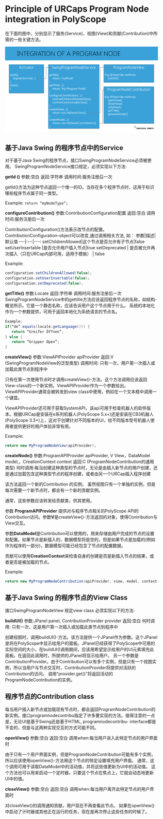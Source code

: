 # Principle of URCaps Program Node integration in PolyScope

在下面的图中，分别显示了服务(Service)、视图(View)和贡献(Contribution)中所需的一些关键方法。

![principle_of_integration_programnode](principle_of_integration_programnode.png)

## 基于Java Swing 的程序节点中的Service

对于基于Java Swing的程序节点，接口SwingProgramNodeService必须被使用。
SwingProgramNodeService接口规定，必须实现以下方法:

**getId ()**
参数:空白
返回:字符串
调用时间:服务注册后一次

getId()方法为这种节点返回一个惟一的ID。当存在多个程序节点时，这用于标识哪些程序节点属于同一类型。

Example:
`return “myNodeType”;`

**configureContribution()**
参数:ContributionConfiguration配置
返回:空白
调用时间:服务注册后一次

ContributionConfiguration()方法表示改节点的配置。ContributionConfiguration-object可以改变,通过调用相关方法, 如：
参数|描述|默认值
---|:--:|---:
setChildrenAllowed|这个节点是否允许有子节点|false
setUserInsertable |是否允许用户插入节点|true
setDeprecated | 是否被允许再次插入（只在URCap内部可用，适用于模板） | false

Example:

```java
configuration.setChildrenAllowed(false);
configuration.setUserInsertable(false);
configureation.setDeprecated(false);
```

**getTitle()**
参数:Locate
返回:字符串
调用时间:服务注册后一次
SwingProgramNodeService中的gettitle方法应该返回程序节点的名称，如结构-概览所示。它是一个静态名称，应该告诉用户这个节点用于什么。
系统的本地化作为一个参数提供，可用于返回本地化为系统语言的节点名。

```java
Example: 
if(“de”.equals(locale.getLanguage())) {
   return “Greifer Öffnen”;
} else {
   return “Gripper Open”;
}
```

**createView()**
参数:ViewAPIProvider apiProvider
返回:V (SwingProgramNodeView的泛型类型)
调用时间: 只有一次，用户第一次插入或加载此类节点到程序中

只有在第一次使用节点时才调用createView()-方法。这个方法调用应该返回View-class的一个新实例。ViewAPIProvider作为一个参数给出。ViewAPIProvider通常会被转发到view class中使用，例如在一个文本框中调用一个键盘。

ViewAPIProvider还可用于获取SystemAPI，该api可用于检查机器人的软件版本。根据URCap是安装在e系列机器人(PolyScope 5.x+)还是安装在CB3机器人(PolyScope 3.3+)上，这对于创建针对不同版本的UI，给不同版本型号机器人使用者提供更好的用户体验非常有用。

Example:

``` java
return new MyProgramNodeView(apiProvider);
```

**createNode()**
参数:ProgramAPIProvider apiProvider, V View，DataModel model,，CreationContext context
返回:C (ProgramNodeContribution的通用类型)
何时调用:每当创建这种类型的节点时，无论是由插入新节点的用户创建，还是通过加载包含这种类型节点的程序创建，或者由另一个URCap插入程序创建

该方法返回一个新的Contribution 的实例。 虽然视图只有一个单独的实例，但是每次需要一个新节点时，都会有一个新的贡献实例。

通常，这些参数应该转发给贡献类，供其使用。

参数 **ProgramAPIProvider** 提供对与程序节点相关的PolyScope API的Contribution访问。参数**V**是createView()-方法返回的对象，使得Contribution与View交互。

参数**DataModel**是Contribution可以使用的，用来存储由用户完成的节点的设置和配置。如果节点是新插入的，数据模型将是空的，但是如果节点是加载的(例如作为程序的一部分)，数据模型可能已经包含了节点的配置数据。

贡献可以使用**CreationContext**来检查自身的创建是否是新插入节点的结果，或者是否是被加载的节点。

Example:

```java
return new MyProgramNodeContribution(apiProvider, view, model, context);
```

## 基于Java Swing 的程序节点的View Class

接口SwingProgramNodeView 规定view class 必须实现以下的方法:

**buildUI()**
参数:JPanel panel, ContributionProvider<C> provider
返回:空白
何时调用: 只有一次，这是用户第一次插入或加载此类节点到程序中

创建视图时，调用buildUI()-方法。该方法提供一个JPanel作为参数。这个JPanel是将在PolyScope中显示给用户的面板。JPanel已经获得了PolyScope中可用的实际空间的大小，在buildUI()调用期间，应该用希望显示给用户的UI元素填充此面板。在返回此调用时，所提供的JPanel将显示给用户。
另一个参数是ContributionProvider。由于Contribution可以有多个实例，但是只有一个视图实例，所以当用户与节点交互时，ContributionProvider将提供对活跃的Contribution的访问。
调用“provider.get()”将返回活动的ProgramNodeContribution的实例。

## 程序节点的Contribution class

每当用户插入新节点或加载现有节点时，都会返回ProgramNodeContribution的新实例。接口programnodecontribu指定了许多要实现的方法。值得注意的一点是，无论UI是基于Swing还是基于HTML, programnodecontribu- interface都是不变的，但是与这两种实现交互的方式可能不同。

**openView()**
参数:空白
返回:空白
调用when:每当用户进入此特定节点的用户界面时

由于只有一个用户界面实例，但是ProgramNodeContribution可能有多个实例，所以应该使用openView()-方法用这个节点的特定设置填充用户界面。
通常，这个调用可用于读取DataModel中的活动值，并将这些值更新为UI中的活动值。
这个方法也可以用来启动一个定时器，只要这个节点在焦点上，它就会动态地更新UI中的值。

**closeView()**
参数:空白
返回:空白
调用when:每当用户离开此特定节点的用户界面时

对closeView()的调用通知贡献，用户现在不再查看此节点。
如果在openView()中启动了计时器或其他正在运行的任务，现在是再次停止这些任务的时候了。
